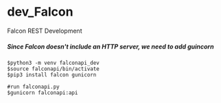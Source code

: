 # dev_Falcon
Falcon REST Development

##### Since Falcon doesn't include an HTTP server, we need to add guincorn
```
$python3 -m venv falconapi_dev
$source falconapi/bin/activate
$pip3 install falcon gunicorn

#run falconapi.py
$gunicorn falconapi:api
```


